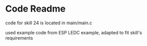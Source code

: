 # Code Readme

code for skill 24 is located in main/main.c

used example code from ESP LEDC example, adapted to fit skill's requirements